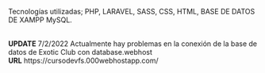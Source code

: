 <p>Tecnologías utilizadas; PHP, LARAVEL, SASS, CSS, HTML, BASE DE DATOS DE XAMPP MySQL.</p>
<br>
<strong>UPDATE</strong> 7/2/2022 Actualmente hay problemas en la conexión de la base de datos de Exotic Club con database.webhost
<br>
<strong>URL</strong> https://cursodevfs.000webhostapp.com/
